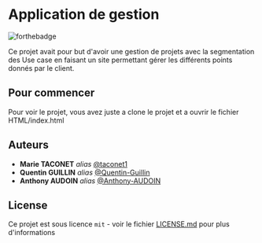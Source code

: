 # Application de gestion

![forthebadge](https://forthebadge.com/images/badges/validated-html5.svg)

Ce projet avait pour but d'avoir une gestion de projets avec la segmentation des Use case en faisant un site permettant gérer les différents points donnés par le client.

## Pour commencer

Pour voir le projet, vous avez juste a clone le projet et a ouvrir le fichier HTML/index.html

## Auteurs
* **Marie TACONET** _alias_ [@taconet1](https://github.com/taconet1)
* **Quentin GUILLIN** _alias_ [@Quentin-Guillin](https://github.com/Quentin-Guillin)
* **Anthony AUDOIN** _alias_ [@Anthony-AUDOIN](https://github.com/Anthony-AUDOIN)

## License

Ce projet est sous licence ``mit`` - voir le fichier [LICENSE.md](LICENSE.md) pour plus d'informations
